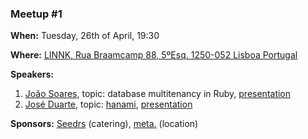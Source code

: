 ### Meetup #1
__When:__ Tuesday, 26th of April, 19:30

__Where:__ [LINNK, Rua Braamcamp 88, 5ºEsq. 1250-052 Lisboa Portugal](https://goo.gl/maps/P7jU21YRn7R2)

__Speakers:__

1. [João Soares](https://twitter.com/_jasoares), topic: database multitenancy in Ruby, [presentation](http://platon.io/4qjU)
2. [José Duarte](https://twitter.com/jfduarte), topic: [hanami](http://hanamirb.org/), [presentation](http://www.slideshare.net/jaisoares/database-multitenancy-in-ruby) 

__Sponsors:__ [Seedrs](seedrs.com) (catering), [meta.](meta-icg.com) (location)
